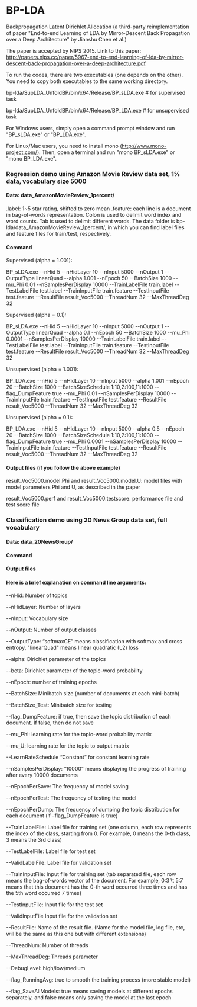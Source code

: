 # BP-LDA
Backpropagation Latent Dirichlet Allocation (a third-party reimplementation of paper "End-to-end Learning of LDA by Mirror-Descent Back Propagation over a Deep Architecture" by Jianshu Chen et al.)

The paper is accepted by NIPS 2015.
Link to this paper: http://papers.nips.cc/paper/5967-end-to-end-learning-of-lda-by-mirror-descent-back-propagation-over-a-deep-architecture.pdf

To run the codes, there are two executables (one depends on the other). You need to copy both executables to the same working directory.

bp-lda/SupLDA_UnfoldBP/bin/x64/Release/BP_sLDA.exe # for supervised task

bp-lda/SupLDA_UnfoldBP/bin/x64/Release/BP_LDA.exe # for unsupervised task

For Windows users, simply open a command prompt window and run "BP_sLDA.exe" or "BP_LDA.exe".

For Linux/Mac users, you need to install mono (http://www.mono-project.com/). Then, open a terminal and run "mono BP_sLDA.exe" or "mono BP_LDA.exe".

### Regression demo using Amazon Movie Review data set, 1% data, vocabulary size 5000
#### Data: data_AmazonMovieReview_1percent/
.label: 1~5 star rating, shifted to zero mean
.feature: each line is a document in bag-of-words representation. Colon is used to delimit word index and word counts. Tab is used to delimit different words.
The data folder is bp-lda/data_AmazonMovieReview_1percent/, in which you can find label files and feature files for train/test, respectively.

#### Command
Supervised (alpha = 1.001):

BP_sLDA.exe --nHid 5 --nHidLayer 10 --nInput 5000 --nOutput 1 --OutputType linearQuad --alpha 1.001 --nEpoch 50 --BatchSize 1000 --mu_Phi 0.01 --nSamplesPerDisplay 10000 --TrainLabelFile train.label --TestLabelFile test.label --TrainInputFile train.feature --TestInputFile test.feature --ResultFile result_Voc5000 --ThreadNum 32 --MaxThreadDeg 32

Supervised (alpha = 0.1):

BP_sLDA.exe --nHid 5 --nHidLayer 10 --nInput 5000 --nOutput 1 --OutputType linearQuad --alpha 0.1 --nEpoch 50 --BatchSize 1000 --mu_Phi 0.0001 --nSamplesPerDisplay 10000 --TrainLabelFile train.label --TestLabelFile test.label --TrainInputFile train.feature --TestInputFile test.feature --ResultFile result_Voc5000 --ThreadNum 32 --MaxThreadDeg 32

Unsupervised (alpha = 1.001):

BP_LDA.exe --nHid 5 --nHidLayer 10 --nInput 5000 --alpha 1.001 --nEpoch 20 --BatchSize 1000 --BatchSizeSchedule 1:10,2:100,11:1000 --flag_DumpFeature true --mu_Phi 0.01 --nSamplesPerDisplay 10000 --TrainInputFile train.feature --TestInputFile test.feature --ResultFile result_Voc5000 --ThreadNum 32 --MaxThreadDeg 32

Unsupervised (alpha = 0.1):

BP_LDA.exe --nHid 5 --nHidLayer 10 --nInput 5000 --alpha 0.5 --nEpoch 20 --BatchSize 1000 --BatchSizeSchedule 1:10,2:100,11:1000 --flag_DumpFeature true --mu_Phi 0.0001 --nSamplesPerDisplay 10000 --TrainInputFile train.feature --TestInputFile test.feature --ResultFile result_Voc5000 --ThreadNum 32 --MaxThreadDeg 32

#### Output files (if you follow the above example)
result_Voc5000.model.Phi and result_Voc5000.model.U: model files with model parameters Phi and U, as described in the paper

result_Voc5000.perf and result_Voc5000.testscore: performance file and test score file

### Classification demo using 20 News Group data set, full vocabulary
#### Data: data_20NewsGroup/

#### Command

#### Output files

#### Here is a brief explanation on command line arguments:

--nHid: Number of topics

--nHidLayer: Number of layers

--nInput: Vocabulary size

--nOutput: Number of output classes

--OutputType: “softmaxCE” means classification with softmax and cross entropy, "linearQuad" means linear quadratic (L2) loss

--alpha: Dirichlet parameter of the topics

--beta: Dirichlet parameter of the topic-word probability

--nEpoch: number of training epochs

--BatchSize: Minibatch size (number of documents at each mini-batch)

--BatchSize_Test: Minibatch size for testing

--flag_DumpFeature: if true, then save the topic distribution of each document. If false, then do not save

--mu_Phi: learning rate for the topic-word probability matrix

--mu_U: learning rate for the topic to output matrix

--LearnRateSchedule “Constant” for constant learning rate

--nSamplesPerDisplay: “10000” means displaying the progress of training after every 10000 documents

--nEpochPerSave: The frequency of model saving

--nEpochPerTest: The frequency of testing the model

--nEpochPerDump: The frequency of dumping the topic distribution for each document (if –flag_DumpFeature is true)

--TrainLabelFile: Label file for training set (one column, each row represents the index of the class, starting from 0. For example, 0 means the 0-th class, 3 means the 3rd class)

--TestLabelFile: Label file for test set

--ValidLabelFile: Label file for validation set

--TrainInputFile: Input file for training set (tab separated file, each row means the bag-of-words vector of the document. For example, 0:3 \t 5:7 means that this document has the 0-th word occurred three times and has the 5th word occurred 7 times)

--TestInputFile: Input file for the test set

--ValidInputFile Input file for the validation set

--ResultFile: Name of the result file. (Name for the model file, log file, etc, will be the same as this one but with different extensions)

--ThreadNum: Number of threads

--MaxThreadDeg: Threads parameter

--DebugLevel: high/low/medium

--flag_RunningAvg: true to smooth the training process (more stable model)

--flag_SaveAllModels: true means saving models at different epochs separately, and false means only saving the model at the last epoch
